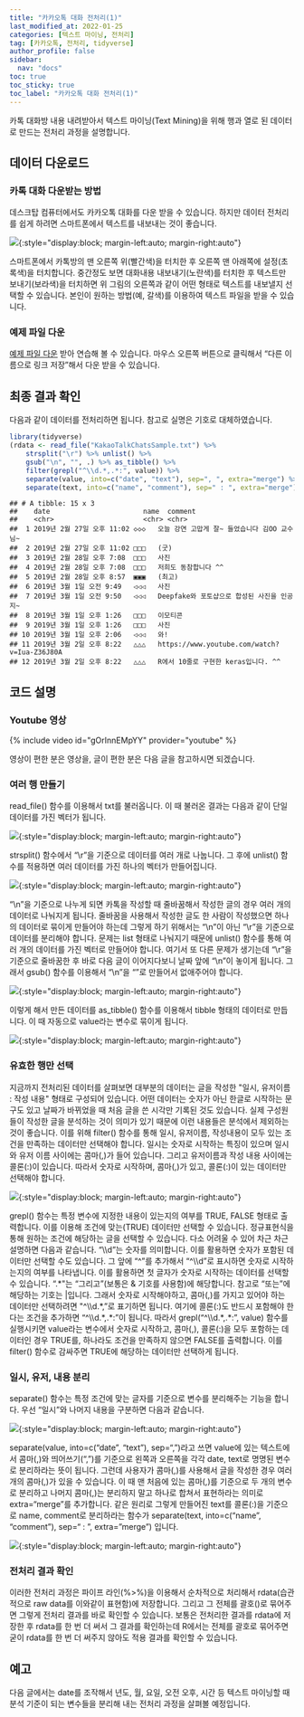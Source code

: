 ```yaml
---
title: "카카오톡 대화 전처리(1)"
last_modified_at: 2022-01-25
categories: [텍스트 마이닝, 전처리]
tag: [카카오톡, 전처리, tidyverse]
author_profile: false
sidebar:
  nav: "docs"
toc: true
toc_sticky: true
toc_label: "카카오톡 대화 전처리(1)"
---
```

<div class="notice--success">
카톡 대화방 내용 내려받아서 텍스트 마이닝(Text Mining)을 위해 행과 열로 된 데이터로 만드는 전처리 과정을 설명합니다.
</div>

## 데이터 다운로드
### 카톡 대화 다운받는 방법
데스크탑 컴퓨터에서도 카카오톡 대화를 다운 받을 수 있습니다. 하지만 데이터 전처리를 쉽게 하려면 스마트폰에서 텍스트를 내보내는 것이 좋습니다.  

![](https://raw.githubusercontent.com/cysics/cysics.github.io/master/_posts/2022-01-18-kakaotalk-preprocessing_files/figure-gfm/kakaotalk.jpg){:style="display:block; margin-left:auto; margin-right:auto"}  

스마트폰에서 카톡방의 맨 오른쪽 위(빨간색)을 터치한 후 오른쪽 맨 아래쪽에 설정(초록색)을 터치합니다. 중간정도 보면 대화내용 내보내기(노란색)를 터치한 후 텍스트만 보내기(보라색)을 터치하면 위 그림의 오른쪽과 같이 어떤 형태로 텍스트를 내보낼지 선택할 수 있습니다. 본인이 원하는 방법(예, 갈색)를 이용하여 텍스트 파일을 받을 수 있습니다.

### 예제 파일 다운
[예제 파일 다운](https://raw.githubusercontent.com/cysics/cysics.github.io/master/data/KakaoTalkChatsSample.txt) 받아 연습해 볼 수 있습니다. 마우스 오른쪽 버튼으로 클릭해서 “다른 이름으로 링크 저장”해서 다운 받을 수 있습니다.

## 최종 결과 확인

다음과 같이 데이터를 전처리하면 됩니다. 참고로 실명은 기호로 대체하였습니다.

``` r
library(tidyverse)
(rdata <- read_file("KakaoTalkChatsSample.txt") %>%                          # txt 파일 읽어오기
    strsplit("\r") %>% unlist() %>%                                          # 같은 사람의 글은 한 줄로
    gsub("\n", "", .) %>% as_tibble() %>%                                    # 줄바꿈 없애기
    filter(grepl("^\\d.*,.*:", value)) %>%                                   # 숫자시작 , : 있는 것만
    separate(value, into=c("date", "text"), sep=", ", extra="merge") %>%     # 날짜와 글 분리
    separate(text, into=c("name", "comment"), sep=" : ", extra="merge"))     # 이름과 글 내용 분리
```

    ## # A tibble: 15 x 3
    ##    date                       name  comment                                      
    ##    <chr>                      <chr> <chr>                                       
    ##  1 2019년 2월 27일 오후 11:02 ◇◇◇   오늘 강연 고맙게 잘~ 들었습니다 김OO 교수님~
    ##  2 2019년 2월 27일 오후 11:02 □□□   (굿)                                        
    ##  3 2019년 2월 28일 오후 7:08  □□□   사진                                        
    ##  4 2019년 2월 28일 오후 7:08  □□□   저희도 동참합니다 ^^                        
    ##  5 2019년 2월 28일 오후 8:57  ▣▣▣   (최고)                                      
    ##  6 2019년 3월 1일 오전 9:49   ◁◁◁   사진                                        
    ##  7 2019년 3월 1일 오전 9:50   ◁◁◁   Deepfake와 포토샵으로 합성된 사진을 인공지~ 
    ##  8 2019년 3월 1일 오후 1:26   □□□   이모티콘                                    
    ##  9 2019년 3월 1일 오후 1:26   □□□   사진                                        
    ## 10 2019년 3월 1일 오후 2:06   ◁◁◁   와!                                         
    ## 11 2019년 3월 2일 오후 8:22   △△△   https://www.youtube.com/watch?v=Iua-Z36J80A 
    ## 12 2019년 3월 2일 오후 8:22   △△△   R에서 10줄로 구현한 keras입니다. ^^         

## 코드 설명
### Youtube 영상
{% include video id="gOrInnEMpYY" provider="youtube" %}

영상이 편한 분은 영상을, 글이 편한 분은 다음 글을 참고하시면 되겠습니다. 

### 여러 행 만들기
read\_file() 함수를 이용해서 txt를 불러옵니다. 이 때 불러온 결과는 다음과 같이 단일 데이터를 가진 벡터가 됩니다. 

![](https://raw.githubusercontent.com/cysics/cysics.github.io/master/_posts/2022-01-18-kakaotalk-preprocessing_files/figure-gfm/row_data.jpg){:style="display:block; margin-left:auto; margin-right:auto"}  

strsplit() 함수에서 “\\r”을 기준으로 데이터를 여러 개로 나눕니다. 그 후에 unlist() 함수를 적용하면 여러 데이터를 가진 하나의 벡터가 만들어집니다.

![](https://raw.githubusercontent.com/cysics/cysics.github.io/master/_posts/2022-01-18-kakaotalk-preprocessing_files/figure-gfm/strsplit.jpg){:style="display:block; margin-left:auto; margin-right:auto"} 

“\\n”을 기준으로 나누게 되면 카톡을 작성할 때 줄바꿈해서 작성한 글의 경우 여러 개의 데이터로 나눠지게 됩니다. 줄바꿈을 사용해서 작성한 글도 한 사람이 작성했으면 하나의 데이터로 묶이게 만들어야 하는데 그렇게 하기 위해서는 “\\n”이 아닌 “\\r”을 기준으로 데이터를 분리해야 합니다. 문제는 list 형태로 나눠지기 때문에 unlist() 함수를 통해 여러 개의 데이터를 가진 벡터로 만들어야 합니다. 여기서 또 다른 문제가 생기는데 “\\r”을 기준으로 줄바꿈한 후 바로 다음 글이 이어지다보니 날짜 앞에 “\\n”이 놓이게 됩니다. 그래서 gsub() 함수를 이용해서 “\\n”을 “”로 만들어서 없애주어야 합니다. 

![](https://raw.githubusercontent.com/cysics/cysics.github.io/master/_posts/2022-01-18-kakaotalk-preprocessing_files/figure-gfm/gsub.jpg){:style="display:block; margin-left:auto; margin-right:auto"} 

이렇게 해서 만든 데이터를 as\_tibble() 함수를 이용해서 tibble 형태의 데이터로 만듭니다. 이 때 자동으로 value라는 변수로 묶이게 됩니다.  

![](https://raw.githubusercontent.com/cysics/cysics.github.io/master/_posts/2022-01-18-kakaotalk-preprocessing_files/figure-gfm/tibble.jpg){:style="display:block; margin-left:auto; margin-right:auto"} 
  
### 유효한 행만 선택
지금까지 전처리된 데이터를 살펴보면 대부분의 데이터는 글을 작성한 "일시, 유저이름 : 작성 내용" 형태로 구성되어 있습니다. 어떤 데이터는 숫자가 아닌 한글로 시작하는 문구도 있고 날짜가 바뀌었을 때 처음 글을 쓴 시각만 기록된 것도 있습니다. 실제 구성원들이 작성한 글을 분석하는 것이 의미가 있기 때문에 이런 내용들은 분석에서 제외하는 것이 좋습니다. 이를 위해 filter() 함수를 통해 일시, 유저이름, 작성내용이 모두 있는 조건을 만족하는 데이터만 선택해야 합니다. 일시는 숫자로 시작하는 특징이 있으며 일시와 유저 이름 사이에는 콤마(,)가 들어 있습니다. 그리고 유저이름과 작성 내용 사이에는 콜론(:)이 있습니다. 따라서 숫자로 시작하며, 콤마(,)가 있고, 콜론(:)이 있는 데이터만 선택해야 합니다.  

![](https://raw.githubusercontent.com/cysics/cysics.github.io/master/_posts/2022-01-18-kakaotalk-preprocessing_files/figure-gfm/filter.jpg){:style="display:block; margin-left:auto; margin-right:auto"}

grepl() 함수는 특정 변수에 지정한 내용이 있는지의 여부를 TRUE, FALSE 형태로 출력합니다. 이를 이용해 조건에 맞는(TRUE) 데이터만 선택할 수 있습니다.
정규표현식을 통해 원하는 조건에 해당하는 글을 선택할 수 있습니다. 다소 어려울 수 있어 차근 차근 설명하면 다음과 같습니다. 
“\\\d”는 숫자를 의미합니다. 이를 활용하면 숫자가 포함된 데이터만 선택할 수도 있습니다. 
그 앞에 “^”를 추가해서 “^\\\d”로 표시하면 숫자로 시작하는지의 여부를 나타냅니다. 이를 활용하면 첫 글자가 숫자로 시작하는 데이터를 선택할 수 있습니다. 
“.\*"는 “그리고”(보통은 & 기호를 사용함)에 해당합니다. 참고로 “또는”에 해당하는 기호는 \|입니다. 
그래서 숫자로 시작해야하고, 콤마(,)를 가지고 있어야 하는 데이터만 선택하려면 "^\\\d.\*,”로 표기하면 됩니다. 
여기에 콜론(:)도 반드시 포함해야 한다는 조건을 추가하면 “^\\\d.\*,.\*:”이 됩니다. 
따라서 grepl(“^\\\d.\*,.\*:”, value) 함수를 실행시키면 value라는 변수에서 숫자로 시작하고, 콤마(,), 콜론(:)을 모두 포함하는 데이터인 경우 TRUE를, 하나라도 조건을 만족하지 않으면 FALSE를 출력합니다. 이를 filter() 함수로 감싸주면 TRUE에 해당하는 데이터만 선택하게 됩니다.

### 일시, 유저, 내용 분리
separate() 함수는 특정 조건에 맞는 글자를 기준으로 변수를 분리해주는 기능을 합니다. 우선 “일시”와 나머지 내용을 구분하면 다음과 같습니다.

![](https://raw.githubusercontent.com/cysics/cysics.github.io/master/_posts/2022-01-18-kakaotalk-preprocessing_files/figure-gfm/separate1.jpg){:style="display:block; margin-left:auto; margin-right:auto"}

separate(value, into=c(“date”, “text”), sep=“,”)라고 쓰면 value에 있는 텍스트에서 콤마(,)와 띄어쓰기(“,”)를 기준으로 왼쪽과 오른쪽을 각각 date, text로 명명된 변수로 분리하라는 뜻이 됩니다. 그런데 사용자가 콤마(,)를 사용해서 글을 작성한 경우 여러 개의 콤마(,)가 있을 수 있습니다. 이 때 맨 처음에 있는 콤마(,)를 기준으로 두 개의 변수로 분리하고 나머지 콤마(,)는 분리하지 말고 하나로 합쳐서 표현하라는 의미로 extra=“merge”를 추가합니다. 같은 원리로 그렇게 만들어진 text를 콜론(:)을 기준으로 name, comment로 분리하라는 함수가 separate(text, into=c(“name”, “comment”), sep=“ : ”, extra=”merge”) 입니다.  

![](https://raw.githubusercontent.com/cysics/cysics.github.io/master/_posts/2022-01-18-kakaotalk-preprocessing_files/figure-gfm/separate2.jpg){:style="display:block; margin-left:auto; margin-right:auto"}
  
### 전처리 결과 확인
이러한 전처리 과정은 파이프 라인(%&gt;%)을 이용해서 순차적으로 처리해서 rdata(습관적으로 raw data를 이와같이 표현함)에 저장합니다. 그리고 그 전체를 괄호()로 묶어주면 그렇게 전처리 결과를 바로 확인할 수 있습니다. 보통은 전처리한 결과를 rdata에 저장한 후 rdata를 한 번 더 써서 그 결과를 확인하는데 R에서는 전체를 괄호로 묶어주면 굳이 rdata를 한 번 더 써주지 않아도 적용 결과를 확인할 수 있습니다.  
  
## 예고
다음 글에서는 date를 조작해서 년도, 월, 요일, 오전 오후, 시간 등 텍스트 마이닝할 때 분석 기준이 되는 변수들을 분리해 내는 전처리 과정을 살펴볼 예정입니다.

